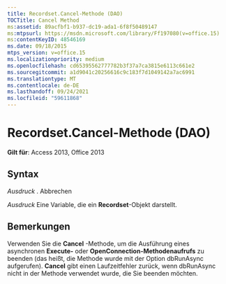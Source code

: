 ```yaml
---
title: Recordset.Cancel-Methode (DAO)
TOCTitle: Cancel Method
ms:assetid: 89acfbf1-b937-dc19-ada1-6f8f50489147
ms:mtpsurl: https://msdn.microsoft.com/library/Ff197080(v=office.15)
ms:contentKeyID: 48546169
ms.date: 09/18/2015
mtps_version: v=office.15
ms.localizationpriority: medium
ms.openlocfilehash: cd65395562777782b3f37a7ca3815e6113c661e2
ms.sourcegitcommit: a1d9041c20256616c9c183f7d1049142a7ac6991
ms.translationtype: MT
ms.contentlocale: de-DE
ms.lasthandoff: 09/24/2021
ms.locfileid: "59611868"
---
```

# <a name="recordsetcancel-method-dao"></a>Recordset.Cancel-Methode (DAO)


**Gilt für**: Access 2013, Office 2013

## <a name="syntax"></a>Syntax

*Ausdruck* . Abbrechen

*Ausdruck* Eine Variable, die ein **Recordset**-Objekt darstellt.

## <a name="remarks"></a>Bemerkungen

Verwenden Sie die **Cancel** -Methode, um die Ausführung eines asynchronen **Execute-** oder **OpenConnection-Methodenaufrufs** zu beenden (das heißt, die Methode wurde mit der Option dbRunAsync aufgerufen). **Cancel** gibt einen Laufzeitfehler zurück, wenn dbRunAsync nicht in der Methode verwendet wurde, die Sie beenden möchten.

